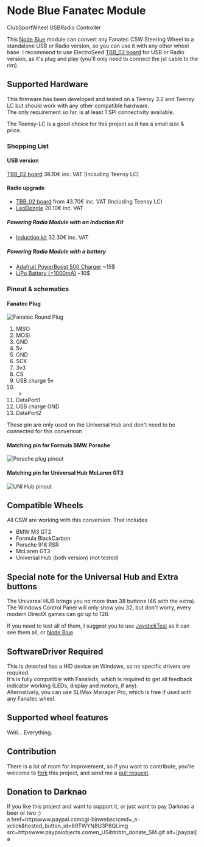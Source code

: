 # Node Blue Fanatec Module
ClubSportWheel USBRadio Controller

This [Node Blue](httpwww.nodeblue.orggui) module can convert any Fanatec CSW Steering Wheel to a standalone USB or Radio version, so you can use it with any other wheel base.
I recommend to use ElectroSeed [TBB_02 board](httpswww.electroseed.frshopproduct_info.phpproducts_id=139) for USB or Radio version, as it's plug and play (you'll only need to connect the jst cable to the rim).

## Supported Hardware
This firmware has been developed and tested on a Teensy 3.2 and Teensy LC but should work with any other compatible hardware.  
The only requirement so far, is at least 1 SPI connectivity available.

The Teensy-LC is a good choice for this project as it has a small size & price.

### Shopping List
#### USB version
[TBB_02 board](httpswww.electroseed.frshopproduct_info.phpproducts_id=139) 38.10€ inc. VAT (Including Teensy LC)

#### Radio upgrade
- [TBB_02 board](httpswww.electroseed.frshopproduct_info.phpproducts_id=139) from 43.70€ inc. VAT (Including Teensy LC)
- [LeoDongle](httpswww.electroseed.frshopproduct_info.phpproducts_id=58) 20.10€ inc. VAT

##### Powering Radio Module with an Induction Kit
- [Induction kit](httpswww.electroseed.frshopproduct_info.phpproducts_id=166) 32.30€ inc. VAT
##### Powering Radio Module with a battery
- [Adafruit PowerBoost 500 Charger](httpswww.adafruit.comproducts1944)  ~15$
- [LiPo Battery (=1000mA)](httpswww.adafruit.comcategories138)  ~10$

### Pinout & schematics
#### Fanatec Plug
![Fanatec Round Plug](http://www.electroseed.fr/docs/TBB_02/fanatec_plug.jpg)

1. MISO
2. MOSI
3. GND
4. 5v
5. GND
6. SCK
7. 3v3
8. CS
9. USB charge 5v
10. -
11. DataPort1
12. USB charge GND
13. DataPort2

 These pin are only used on the Universal Hub and don't need to be connected for this conversion

#### Matching pin for Formula  BMW  Porsche ####
![Porsche plug pinout](http://www.electroseed.fr/docs/TBB_02/jst_8_pins.jpg)

#### Matching pin for Universal Hub  McLaren GT3 ####
![UNI Hub pinout](http://www.electroseed.fr/docs/TBB_02/jst_13_pins.jpg)

## Compatible Wheels
All CSW  are working with this conversion. That includes

- BMW M3 GT2
- Formula BlackCarbon
- Porsche 918 RSR
- McLaren GT3
- Universal Hub (both version) (not tested)

## Special note for the Universal Hub and Extra buttons ##
The Universal HUB brings you no more than 38 buttons (46 with the extra). The Windows Control Panel will only show you 32, but don't worry, every modern DirectX games can go up to 128.

If you need to test all of them, I suggest you to use [JoystickTest](httpwww.planetpointy.co.ukjoystick-test-application) as it can see them all, or [Node Blue](httpwww.nodeblue.orggui)

## SoftwareDriver Required
This is detected has a HID device on Windows, so no specific drivers are required.  
It's is fully compatible with Fanaleds, which is required to get all feedback indicator working (LEDs, display and motors, if any).  
Alternatively, you can use SLIMax Manager Pro, which is free if used with any Fanatec wheel.

## Supported wheel features
Well... Everything.

## Contribution
There is a lot of room for improvement, so if you want to contribute, you're welcome to [fork](httpshelp.github.comarticlesfork-a-repo) this project, and send me a [pull request](httpshelp.github.comarticlesusing-pull-requests).

## Donation to Darknao 
If you like this project and want to support it, or just want to pay Darknao a beer or two ;)  
a href=httpswww.paypal.comcgi-binwebscrcmd=_s-xclick&hosted_button_id=89TWYN8U3P8QLimg src=httpswww.paypalobjects.comen_USibtnbtn_donate_SM.gif alt=[paypal] a